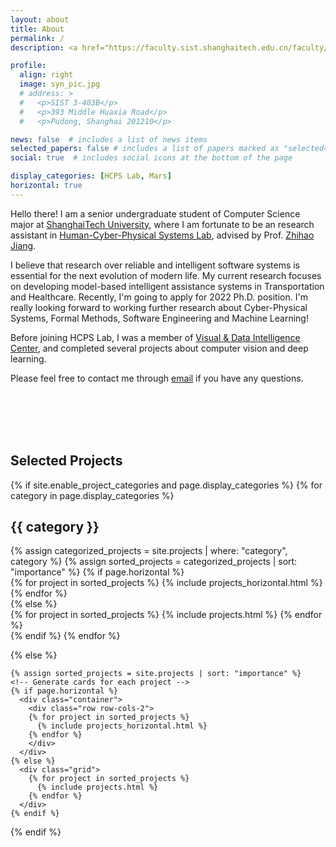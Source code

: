 ```yaml
---
layout: about
title: About
permalink: /
description: <a href="https://faculty.sist.shanghaitech.edu.cn/faculty/jiangzhh/team/">Human-Cyber-Physical Systems Lab</a> • <a href="https://www.shanghaitech.edu.cn/eng/">ShanghaiTech University</a>

profile:
  align: right
  image: syn_pic.jpg
  # address: >
  #   <p>SIST 3-403B</p>
  #   <p>393 Middle Huaxia Road</p>
  #   <p>Pudong, Shanghai 201210</p>

news: false  # includes a list of news items
selected_papers: false # includes a list of papers marked as "selected={true}"
social: true  # includes social icons at the bottom of the page

display_categories: [HCPS Lab, Mars]
horizontal: true
---
```


Hello there! I am a senior undergraduate student of Computer Science major at <a href="https://www.shanghaitech.edu.cn/eng/">ShanghaiTech University</a>, where I am fortunate to be an research assistant in <a href="https://faculty.sist.shanghaitech.edu.cn/faculty/jiangzhh/team/">Human-Cyber-Physical Systems Lab</a>, advised by Prof. <a href="https://faculty.sist.shanghaitech.edu.cn/faculty/jiangzhh/">Zhihao Jiang</a>.

I believe that research over reliable and intelligent software systems is essential for the next evolution of modern life. My current research focuses on developing model-based intelligent assistance systems in Transportation and Healthcare. Recently, I'm going to apply for 2022 Ph.D. position. I'm really looking forward to working further research about Cyber-Physical Systems, Formal Methods, Software Engineering and Machine Learning!

Before joining HCPS Lab, I was a member of <a href="https://vic.shanghaitech.edu.cn/">Visual & Data Intelligence Center</a>, and completed several projects about computer vision and deep learning.

Please feel free to contact me through [email](mailto:sheyining@live.com) if you have any questions.



<br/>
<br/>
<br/>
<br/>

## Selected Projects

<div class="projects">
  {% if site.enable_project_categories and page.display_categories %}
  <!-- Display categorized projects -->
    {% for category in page.display_categories %}
      <h2 class="category">{{ category }}</h2>
      {% assign categorized_projects = site.projects | where: "category", category %}
      {% assign sorted_projects = categorized_projects | sort: "importance" %}
      <!-- Generate cards for each project -->
      {% if page.horizontal %}
        <div class="container">
          <div class="row row-cols-1">
          {% for project in sorted_projects %}
            {% include projects_horizontal.html %}
          {% endfor %}
          </div>
        </div>
      {% else %}
        <div class="grid">
          {% for project in sorted_projects %}
            {% include projects.html %}
          {% endfor %}
        </div>
      {% endif %}
    {% endfor %}

  {% else %}
  <!-- Display projects without categories -->
    {% assign sorted_projects = site.projects | sort: "importance" %}
    <!-- Generate cards for each project -->
    {% if page.horizontal %}
      <div class="container">
        <div class="row row-cols-2">
        {% for project in sorted_projects %}
          {% include projects_horizontal.html %}
        {% endfor %}
        </div>
      </div>
    {% else %}
      <div class="grid">
        {% for project in sorted_projects %}
          {% include projects.html %}
        {% endfor %}
      </div>
    {% endif %}

  {% endif %}

</div>